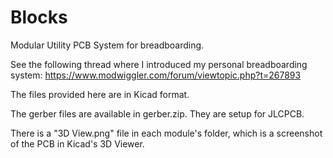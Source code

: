 # Blocks
Modular Utility PCB System for breadboarding.

See the following thread where I introduced my personal breadboarding system:
https://www.modwiggler.com/forum/viewtopic.php?t=267893

The files provided here are in Kicad format.

The gerber files are available in gerber.zip.  They are setup for JLCPCB.

There is a "3D View.png" file in each module's folder, which is a screenshot of the PCB in Kicad's 3D Viewer.
